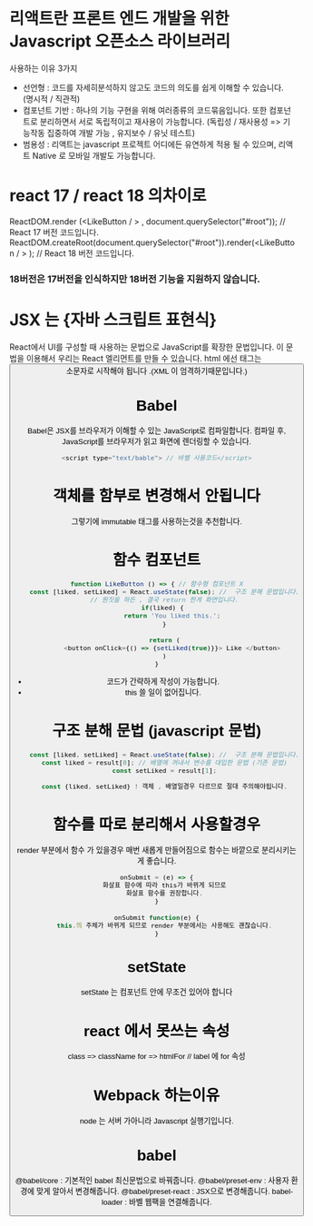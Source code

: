 # 리액트란 프론트 엔드 개발을 위한 Javascript 오픈소스 라이브러리

사용하는 이유 3가지

- 선언형 : 코드를 자세히분석하지 않고도 코드의 의도를 쉽게 이해할 수 있습니다. (명시적 / 직관적)
- 컴포넌트 기반 : 하나의 기능 구현을 위해 여러종류의 코드묶음입니다.
  또한 컴포넌트로 분리하면서 서로 독립적이고 재사용이 가능합니다.
  (독립성 / 재사용성 => 기능작동 집중하여 개발 가능 , 유지보수 / 유닛 테스트)
- 범용성 : 리액트는 javascript 프로젝트 어디에든 유연하게 적용 될 수 있으며, 리액트 Native 로 모바일 개발도 가능합니다.

# react 17 / react 18 의차이로

ReactDOM.render (<LikeButton / > , document.querySelector("#root")); // React 17 버전 코드입니다.
ReactDOM.createRoot(document.querySelector("#root")).render(<LikeButton / > ); // React 18 버전 코드입니다.

### 18버전은 17버전을 인식하지만 18버전 기능을 지원하지 않습니다.

# JSX 는 {자바 스크립트 표현식}

React에서 UI를 구성할 때 사용하는 문법으로 JavaScript를 확장한 문법입니다. 이 문법을 이용해서 우리는 React 엘리먼트를 만들 수 있습니다.
html 에선 태그는 <button> 소문자로 시작해야 됩니다 .(XML 이 엄격하기때문입니다.)

# Babel

Babel은 JSX를 브라우저가 이해할 수 있는 JavaScript로 컴파일합니다. 컴파일 후, JavaScript를 브라우저가 읽고 화면에 렌더링할 수 있습니다.

```javascript
<script type="text/bable"> // 바벨 사용코드</script>
```

# 객체를 함부로 변경해서 안됩니다

그렇기에 immutable 태그를 사용하는것을 추천합니다.

# 함수 컴포넌트

```javascript
function LikeButton () => { // 함수형 컴포넌트 X
    const [liked, setLiked] = React.useState(false); //  구조 분해 문법입니다.
    // 뭔짓을 하든 , 결국 return 한게 화면입니다.
   if(liked) {
        return 'You liked this.';
    }

    return (
        <button onClick={() => {setLiked(true)}}> Like </button>
    )
}
```

- 코드가 간략하게 작성이 가능합니다.
- this 쓸 일이 없어집니다.

# 구조 분해 문법 (javascript 문법)

```javascript
    const [liked, setLiked] = React.useState(false); //  구조 분해 문법입니다.
    const liked = result[0]; // 배열에 꺼내서 변수를 대입한 문법 (기존 문법)
    const setLiked = result[1];

    const {liked, setLiked} ! 객체 , 배열일경우 다르므로 절대 주의해야됩니다.
```

# 함수를 따로 분리해서 사용할경우

render 부분에서 함수 가 있을경우
매번 새롭게 만들어짐으로 함수는 바깥으로 분리시키는게 좋습니다.

```javascript
onSubmit = (e) => {
    화살표 함수에 따라 this가 바뀌게 되므로
    화살표 함수를 권장합니다.
}

onSubmit function(e) {
    this.의 주체가 바뀌게 되므로 render 부분에서는 사용해도 괜찮습니다.
}
```

# setState

setState 는 컴포넌트 안에 무조건 있어야 합니다

# react 에서 못쓰는 속성
class => className
for => htmlFor // label 에 for 속성

# Webpack 하는이유
node 는 서버 가아니라 Javascript 실행기입니다.

# babel
 @babel/core : 기본적인 babel 최신문법으로 바꿔줍니다.
 @babel/preset-env : 사용자 환경에 맞게 알아서 변경해줍니다. 
 @babel/preset-react : JSX으로 변경해줍니다.
 babel-loader : 바벨 웹팩을 연결해줍니다.